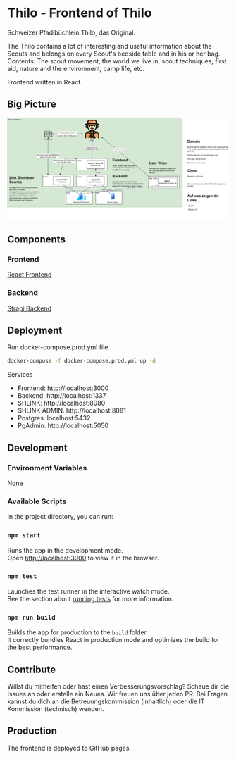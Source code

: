 # Thilo - Frontend of Thilo
Schweizer Pfadibüchlein Thilo, das Original.

The Thilo contains a lot of interesting and useful information about the Scouts and belongs on every Scout's bedside table and in his or her bag. Contents: The scout movement, the world we live in, scout techniques, first aid, nature and the environment, camp life, etc.

Frontend written in React.

## Big Picture
![Architecture](./documentation/architecture.png)

## Components
### Frontend
[React Frontend](https://github.com/scout-ch/thilo/tree/master/src)

### Backend
[Strapi Backend](https://github.com/scout-ch/thilo-api)

## Deployment
Run docker-compose.prod.yml file

```bash
docker-compose -f docker-compose.prod.yml up -d
```

Services
- Frontend: http://localhost:3000
- Backend: http://localhost:1337
- SHLINK: http://localhost:8080
- SHLINK ADMIN: http://localhost:8081
- Postgres: localhost:5432
- PgAdmin: http://localhost:5050

## Development
### Environment Variables
None

### Available Scripts
In the project directory, you can run:

### `npm start`
Runs the app in the development mode.\
Open [http://localhost:3000](http://localhost:3000) to view it in the browser.

### `npm test`

Launches the test runner in the interactive watch mode.\
See the section about [running tests](https://facebook.github.io/create-react-app/docs/running-tests) for more information.

### `npm run build`
Builds the app for production to the `build` folder.\
It correctly bundles React in production mode and optimizes the build for the best performance.

## Contribute
Willst du mithelfen oder hast einen Verbesserungsvorschlag?
Schaue dir die Issues an oder erstelle ein Neues.
Wir freuen uns über jeden PR.
Bei Fragen kannst du dich an die Betreuungskommission (inhaltlich) oder die IT Kommission (technisch) wenden.

## Production
The frontend is deployed to GitHub pages.
